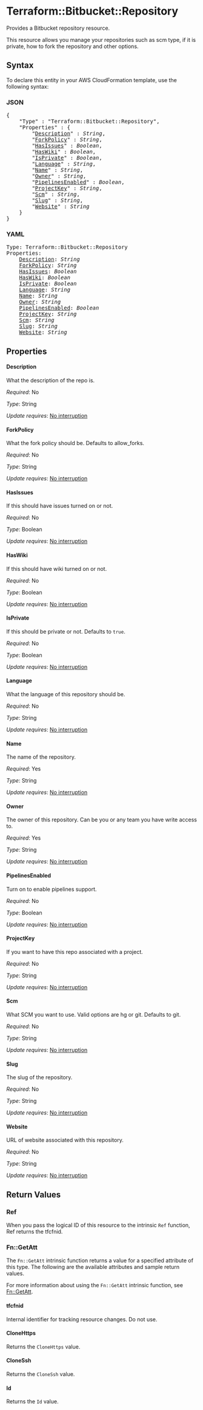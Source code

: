 # Terraform::Bitbucket::Repository

Provides a Bitbucket repository resource.

This resource allows you manage your repositories such as scm type, if it is
private, how to fork the repository and other options.

## Syntax

To declare this entity in your AWS CloudFormation template, use the following syntax:

### JSON

<pre>
{
    "Type" : "Terraform::Bitbucket::Repository",
    "Properties" : {
        "<a href="#description" title="Description">Description</a>" : <i>String</i>,
        "<a href="#forkpolicy" title="ForkPolicy">ForkPolicy</a>" : <i>String</i>,
        "<a href="#hasissues" title="HasIssues">HasIssues</a>" : <i>Boolean</i>,
        "<a href="#haswiki" title="HasWiki">HasWiki</a>" : <i>Boolean</i>,
        "<a href="#isprivate" title="IsPrivate">IsPrivate</a>" : <i>Boolean</i>,
        "<a href="#language" title="Language">Language</a>" : <i>String</i>,
        "<a href="#name" title="Name">Name</a>" : <i>String</i>,
        "<a href="#owner" title="Owner">Owner</a>" : <i>String</i>,
        "<a href="#pipelinesenabled" title="PipelinesEnabled">PipelinesEnabled</a>" : <i>Boolean</i>,
        "<a href="#projectkey" title="ProjectKey">ProjectKey</a>" : <i>String</i>,
        "<a href="#scm" title="Scm">Scm</a>" : <i>String</i>,
        "<a href="#slug" title="Slug">Slug</a>" : <i>String</i>,
        "<a href="#website" title="Website">Website</a>" : <i>String</i>
    }
}
</pre>

### YAML

<pre>
Type: Terraform::Bitbucket::Repository
Properties:
    <a href="#description" title="Description">Description</a>: <i>String</i>
    <a href="#forkpolicy" title="ForkPolicy">ForkPolicy</a>: <i>String</i>
    <a href="#hasissues" title="HasIssues">HasIssues</a>: <i>Boolean</i>
    <a href="#haswiki" title="HasWiki">HasWiki</a>: <i>Boolean</i>
    <a href="#isprivate" title="IsPrivate">IsPrivate</a>: <i>Boolean</i>
    <a href="#language" title="Language">Language</a>: <i>String</i>
    <a href="#name" title="Name">Name</a>: <i>String</i>
    <a href="#owner" title="Owner">Owner</a>: <i>String</i>
    <a href="#pipelinesenabled" title="PipelinesEnabled">PipelinesEnabled</a>: <i>Boolean</i>
    <a href="#projectkey" title="ProjectKey">ProjectKey</a>: <i>String</i>
    <a href="#scm" title="Scm">Scm</a>: <i>String</i>
    <a href="#slug" title="Slug">Slug</a>: <i>String</i>
    <a href="#website" title="Website">Website</a>: <i>String</i>
</pre>

## Properties

#### Description

What the description of the repo is.

_Required_: No

_Type_: String

_Update requires_: [No interruption](https://docs.aws.amazon.com/AWSCloudFormation/latest/UserGuide/using-cfn-updating-stacks-update-behaviors.html#update-no-interrupt)

#### ForkPolicy

What the fork policy should be. Defaults to
allow_forks.

_Required_: No

_Type_: String

_Update requires_: [No interruption](https://docs.aws.amazon.com/AWSCloudFormation/latest/UserGuide/using-cfn-updating-stacks-update-behaviors.html#update-no-interrupt)

#### HasIssues

If this should have issues turned on or not.

_Required_: No

_Type_: Boolean

_Update requires_: [No interruption](https://docs.aws.amazon.com/AWSCloudFormation/latest/UserGuide/using-cfn-updating-stacks-update-behaviors.html#update-no-interrupt)

#### HasWiki

If this should have wiki turned on or not.

_Required_: No

_Type_: Boolean

_Update requires_: [No interruption](https://docs.aws.amazon.com/AWSCloudFormation/latest/UserGuide/using-cfn-updating-stacks-update-behaviors.html#update-no-interrupt)

#### IsPrivate

If this should be private or not. Defaults to `true`.

_Required_: No

_Type_: Boolean

_Update requires_: [No interruption](https://docs.aws.amazon.com/AWSCloudFormation/latest/UserGuide/using-cfn-updating-stacks-update-behaviors.html#update-no-interrupt)

#### Language

What the language of this repository should be.

_Required_: No

_Type_: String

_Update requires_: [No interruption](https://docs.aws.amazon.com/AWSCloudFormation/latest/UserGuide/using-cfn-updating-stacks-update-behaviors.html#update-no-interrupt)

#### Name

The name of the repository.

_Required_: Yes

_Type_: String

_Update requires_: [No interruption](https://docs.aws.amazon.com/AWSCloudFormation/latest/UserGuide/using-cfn-updating-stacks-update-behaviors.html#update-no-interrupt)

#### Owner

The owner of this repository. Can be you or any team you
have write access to.

_Required_: Yes

_Type_: String

_Update requires_: [No interruption](https://docs.aws.amazon.com/AWSCloudFormation/latest/UserGuide/using-cfn-updating-stacks-update-behaviors.html#update-no-interrupt)

#### PipelinesEnabled

Turn on to enable pipelines support.

_Required_: No

_Type_: Boolean

_Update requires_: [No interruption](https://docs.aws.amazon.com/AWSCloudFormation/latest/UserGuide/using-cfn-updating-stacks-update-behaviors.html#update-no-interrupt)

#### ProjectKey

If you want to have this repo associated with a
project.

_Required_: No

_Type_: String

_Update requires_: [No interruption](https://docs.aws.amazon.com/AWSCloudFormation/latest/UserGuide/using-cfn-updating-stacks-update-behaviors.html#update-no-interrupt)

#### Scm

What SCM you want to use. Valid options are hg or git.
Defaults to git.

_Required_: No

_Type_: String

_Update requires_: [No interruption](https://docs.aws.amazon.com/AWSCloudFormation/latest/UserGuide/using-cfn-updating-stacks-update-behaviors.html#update-no-interrupt)

#### Slug

The slug of the repository.

_Required_: No

_Type_: String

_Update requires_: [No interruption](https://docs.aws.amazon.com/AWSCloudFormation/latest/UserGuide/using-cfn-updating-stacks-update-behaviors.html#update-no-interrupt)

#### Website

URL of website associated with this repository.

_Required_: No

_Type_: String

_Update requires_: [No interruption](https://docs.aws.amazon.com/AWSCloudFormation/latest/UserGuide/using-cfn-updating-stacks-update-behaviors.html#update-no-interrupt)

## Return Values

### Ref

When you pass the logical ID of this resource to the intrinsic `Ref` function, Ref returns the tfcfnid.

### Fn::GetAtt

The `Fn::GetAtt` intrinsic function returns a value for a specified attribute of this type. The following are the available attributes and sample return values.

For more information about using the `Fn::GetAtt` intrinsic function, see [Fn::GetAtt](https://docs.aws.amazon.com/AWSCloudFormation/latest/UserGuide/intrinsic-function-reference-getatt.html).

#### tfcfnid

Internal identifier for tracking resource changes. Do not use.

#### CloneHttps

Returns the <code>CloneHttps</code> value.

#### CloneSsh

Returns the <code>CloneSsh</code> value.

#### Id

Returns the <code>Id</code> value.

